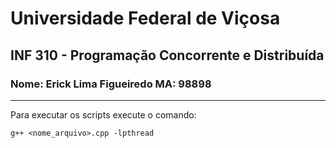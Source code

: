 # Universidade Federal de Viçosa
## INF 310 - Programação Concorrente e Distribuída
### Nome: Erick Lima Figueiredo     MA: 98898
---

Para executar os scripts execute o comando:

```
g++ <nome_arquivo>.cpp -lpthread
```